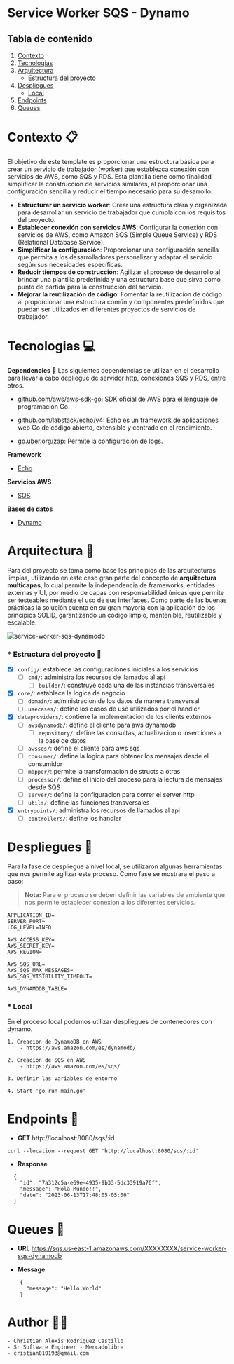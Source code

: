 # Service Worker SQS - Dynamo

## Tabla de contenido
1. [Contexto](#contexto)
2. [Tecnologías](#tecnologías)
3. [Arquitectura](#arquitectura)
    * [Estructura del proyecto](#estructura-del-proyecto)
5. [Despliegues](#despliegues)
    * [Local](#local)
6. [Endpoints](#endpoints)
7. [Queues](#queues)


<a name="contexto"></a>
# Contexto 📋

El objetivo de este template es proporcionar una estructura básica para crear un servicio de trabajador (worker) que establezca conexión con servicios de AWS, como SQS y RDS. Esta plantilla tiene como finalidad simplificar la construcción de servicios similares, al proporcionar una configuración sencilla y reducir el tiempo necesario para su desarrollo.

- **Estructurar un servicio worker**: Crear una estructura clara y organizada para desarrollar un servicio de trabajador que cumpla con los requisitos del proyecto.
- **Establecer conexión con servicios AWS**: Configurar la conexión con servicios de AWS, como Amazon SQS (Simple Queue Service) y RDS (Relational Database Service).
- **Simplificar la configuración**: Proporcionar una configuración sencilla que permita a los desarrolladores personalizar y adaptar el servicio según sus necesidades específicas.
- **Reducir tiempos de construcción**: Agilizar el proceso de desarrollo al brindar una plantilla predefinida y una estructura base que sirva como punto de partida para la construcción del servicio.
- **Mejorar la reutilización de código**: Fomentar la reutilización de código al proporcionar una estructura común y componentes predefinidos que puedan ser utilizados en diferentes proyectos de servicios de trabajador.


<a name="tecnologías"></a>
# Tecnologias 💻

**Dependencies** 🤝
Las siguientes dependencias se utilizan en el desarrollo para llevar a cabo depliegue de servidor http, conexiones SQS y RDS, entre otros.

* [github.com/aws/aws-sdk-go](https://github.com/aws/aws-sdk-go): SDK oficial de AWS para el lenguaje de programación Go.

* [github.com/labstack/echo/v4](https://github.com/labstack/echo): Echo es un framework de aplicaciones web Go de código abierto, extensible y centrado en el rendimiento.

* [go.uber.org/zap](https://pkg.go.dev/go.uber.org/zap): Permite la configuracion de logs.

**Framework**

* [Echo](https://echo.labstack.com/)

**Servicios AWS**

* [SQS](https://aws.amazon.com/es/sqs/)

**Bases de datos**

* [Dynamo](https://aws.amazon.com/es/dynamodb/)

<a name="arquitectura"></a>
# Arquitectura 🏢

Para del proyecto se toma como base los principios de las arquitecturas limpias, utilizando en este caso gran parte del concepto de **arquitectura multicapas**, lo cual permite la independencia de frameworks, entidades externas y UI, por medio de capas con responsabilidad únicas que permite ser testeables mediante el uso de sus interfaces. Como parte de las buenas prácticas la solución cuenta en su gran mayoría con la aplicación de los principios SOLID, garantizando un código limpio, mantenible, reutilizable y escalable.

![service-worker-sqs-dynamodb](https://github.com/cristian0193/service-worker-sqs-dynamodb/assets/11803196/f066be29-3b5b-47b9-ad8b-24db04f05d52)

<a name="estructura-del-proyecto"></a>
### * **Estructura del proyecto** 🧱

- [x] `config/`: establece las configuraciones iniciales a los servicios
  - [ ] `cmd/`: administra los recursos de llamados al api
    - [ ] `builder/`: construye cada una de las instancias transversales
- [x] `core/`: establece la logica de negocio
  - [ ] `domain/`: administracion de los datos de manera transversal
  - [ ] `usecases/`: define los casos de uso utilizados por el handler
- [x] `dataproviders/`: contiene la implementacion de los clients externos
  - [ ] `awsdynamodb/`: define el cliente para aws dynamodb
    - [ ] `repository/`: define las consultas, actualizacion o inserciones a la base de datos
  - [ ] `awssqs/`: define el cliente para aws sqs
  - [ ] `consumer/`: define la logica para obtener los mensajes desde el consumidor
  - [ ] `mapper/`: permite la transformacion de structs a otras
  - [ ] `processor/`: define el inicio del proceso para la lectura de mensajes desde SQS
  - [ ] `server/`: define la configuracion para correr el server http
  - [ ] `utils/`: define las funciones transversales
- [x] `entrypoints/`: administra los recursos de llamados al api
  - [ ] `controllers/`: define los handler

<a name="despliegues"></a>
# Despliegues 🚀

Para la fase de despliegue a nivel local, se utilizaron algunas herramientas que nos permite agilizar este proceso. Como fase se mostrara el paso a paso:

> **Nota:** Para el proceso se deben definir las variables de ambiente que nos permite establecer conexion a los diferentes servicios.

```
APPLICATION_ID=
SERVER_PORT=
LOG_LEVEL=INFO

AWS_ACCESS_KEY=
AWS_SECRET_KEY=
AWS_REGION=

AWS_SQS_URL=
AWS_SQS_MAX_MESSAGES=
AWS_SQS_VISIBILITY_TIMEOUT=

AWS_DYNAMODB_TABLE=
```

<a name="local"></a>
### * **Local** 

En el proceso local podemos utilizar despliegues de contenedores con dynamo.

    1. Creacion de DynamoDB en AWS
        - https://aws.amazon.com/es/dynamodb/

    2. Creacion de SQS en AWS
        - https://aws.amazon.com/es/sqs/

    3. Definir las variables de entorno

    4. Start 'go run main.go'

<a name="endpoints"></a>
# Endpoints 🤖

- **GET**    http://localhost:8080/sqs/:id
```
curl --location --request GET 'http://localhost:8080/sqs/:id'
```

- **Response**
```
  {
    "id": "7a312c5a-e69e-4935-9b33-5dc33919a76f",
    "message": "Hola Mundo!!",
    "date": "2023-06-13T17:48:05-05:00"
  }
```

<a name="queues"></a>
# Queues 📨

- **URL**    https://sqs.us-east-1.amazonaws.com/XXXXXXXX/service-worker-sqs-dynamodb


- **Message**
```
    {
      "message": "Hello World"
    }
```

# Author 🧑‍💻
```
- Christian Alexis Rodriguez Castillo
- Sr Software Engineer - Mercadolibre
- cristian010193@gmail.com
```

